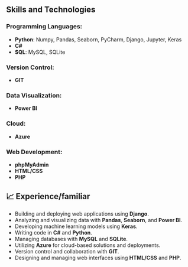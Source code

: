 ## Skills and Technologies

### Programming Languages:
- **Python**: Numpy, Pandas, Seaborn, PyCharm, Django, Jupyter, Keras
- **C#**
- **SQL**: MySQL, SQLite

### Version Control:
- **GIT**

### Data Visualization:
- **Power BI**

### Cloud:
- **Azure**

### Web Development:
- **phpMyAdmin**
- **HTML/CSS**
- **PHP**

## 📈 Experience/familiar

- Building and deploying web applications using **Django**.
- Analyzing and visualizing data with **Pandas**, **Seaborn**, and **Power BI**.
- Developing machine learning models using **Keras**.
- Writing code in **C#** and **Python**.
- Managing databases with **MySQL** and **SQLite**.
- Utilizing **Azure** for cloud-based solutions and deployments.
- Version control and collaboration with **GIT**.
- Designing and managing web interfaces using **HTML/CSS** and **PHP**.
